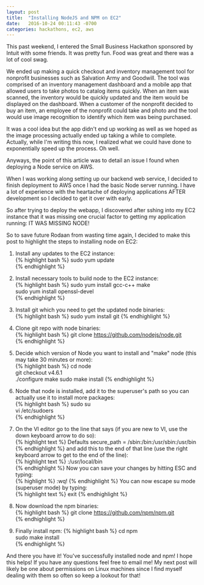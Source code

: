 ```yaml
---
layout: post
title:  "Installing NodeJS and NPM on EC2"
date:   2016-10-24 00:11:43 -0700
categories: hackathons, ec2, aws
---
```

This past weekend, I entered the Small Business Hackathon sponsored by Intuit with some friends. It was pretty fun. Food was great and there was a lot of cool swag.  

We ended up making a quick checkout and inventory management tool for nonprofit businesses such as Salvation Army and Goodwill. The tool was comprised of an inventory management dashboard and a mobile app that allowed users to take photos to catalog items quickly. When an item was scanned, the inventory would be quickly updated and the item would be displayed on the dashboard. When a customer of the nonprofit decided to buy an item, an employee of the nonprofit could take and photo and the tool would use image recognition to identify which item was being purchased.   

It was a cool idea but the app didn't end up working as well as we hoped as the image processing actually ended up taking a while to complete. Actually, while I'm writing this now, I realized what we could have done to exponentially speed up the process. Oh well.   

Anyways, the point of this article was to detail an issue I found when deploying a Node service on AWS.  

When I was working along setting up our backend web service, I decided to finish deployment to AWS once I had the basic Node server running. I have a lot of experience with the heartache of deploying applications AFTER development so I decided to get it over with early.  

So after trying to deploy the webapp, I discovered after sshing into my EC2 instance that it was missing one crucial factor to getting my application running: IT WAS MISSING NODE!  

So to save future Rodaan from wasting time again, I decided to make this post to highlight the steps to installing node on EC2:  

1. Install any updates to the EC2 instance:  
{% highlight bash %}
sudo yum update  
{% endhighlight %}

2. Install necessary tools to build node to the EC2 instance:  
{% highlight bash %}
sudo yum install gcc-c++ make  
sudo yum install openssl-devel  
{% endhighlight %}

3. Install git which you need to get the updated node binaries:  
{% highlight bash %}
sudo yum install git
{% endhighlight %}

4. Clone git repo with node binaries:  
{% highlight bash %}
git clone https://github.com/nodejs/node.git  
{% endhighlight %}

5. Decide which version of Node you want to install and "make" node (this may take 30 minutes or more):  
{% highlight bash %}
cd node  
git checkout v4.6.1  
./configure
make
sudo make install
{% endhighlight %}

6. Node that node is installed, add it to the superuser's path so you can actually use it to install more packages:  
{% highlight bash %}
sudo su  
vi /etc/sudoers  
{% endhighlight %}

7. On the VI editor go to the line that says (if you are new to VI, use the down keyboard arrow to do so):  
{% highlight text %}
Defaults     secure_path = /sbin:/bin:/usr/sbin:/usr/bin  
{% endhighlight %}
and add this to the end of that line (use the right keyboard arrow to get to the end of the line):  
{% highlight text %}
:/usr/local/bin  
{% endhighlight %}
Now you can save your changes by hitting ESC and typing:  
{% highlight %}
:wq!
{% endhighlight %}
You can now escape su mode (superuser mode) by typing:  
{% highlight text %}
exit
{% endhighlight %}

8. Now download the npm binaries:  
{% highlight bash %}
git clone https://github.com/npm/npm.git  
{% endhighlight %}

9. Finally install npm:
{% highlight bash %}
cd npm  
sudo make install  
{% endhighlight %}

And there you have it! You've successfully installed node and npm! I hope this helps! If you have any questions feel free to email me! My next post will likely be one about permissions on Linux machines since I find myself dealing with them so often so keep a lookout for that!  

